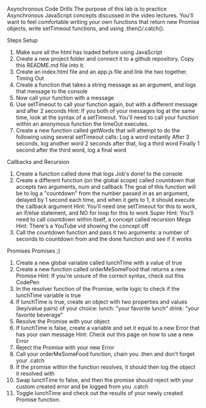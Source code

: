 Asynchronous Code Drills
The purpose of this lab is to practice Asynchronous JavaScript concepts discussed in the video lectures. You'll want to feel comfortable writing your own functions that return new Promise objects, write setTimeout functions, and using .then()/.catch().

Steps
Setup
1. Make sure all the html has loaded before using JavaScript
2. Create a new project folder and connect it to a github repository. Copy this README.md file into it.
3. Create an index.html file and an app.js file and link the two together.
Timing Out
1. Create a function that takes a string message as an argument, and logs that message to the console
2. Now call your function with a message
3. Use setTimeout to call your function again, but with a different message and after 2 seconds
Hint: If you both of your messages log at the same time, look at the syntax of a setTimeout. You'll need to call your function within an anonymous function the timeOut executes.
4. Create a new function called getWords that will attempt to do the following using several setTimeout calls:
    Log a word instantly
    After 3 seconds, log another word
    2 seconds after that, log a third word
    Finally 1 second after the third word, log a final word

Callbacks and Recursion
1. Create a function called done that logs Job's done! to the console
2. Create a different function (on the global scope) called countdown that accepts two arguments, num and callback
     The goal of this function will be to log a "countdown" from the number passed in as an argument, delayed by 1 second each time, and when it gets to 1, it should execute the callback argument
    Hint: You'll need one setTimeout for this to work, an if/else statement, and NO for loop for this to work
    Super Hint: You'll need to call countdown within itself, a concept called recursion
    Mega Hint: There's a YouTube vid showing the concept off
3. Call the countdown function and pass it two arguments: a number of seconds to countdown from and the done function and see if it works

Promises Promises ;)
1. Create a new global variable called lunchTime with a value of true
2. Create a new function called orderMeSomeFood that returns a new Promise
    Hint: If you're unsure of the correct syntax, check out this CodePen
3. In the resolver function of the Promise, write logic to check if the lunchTime variable is true
4. If lunchTime is true, create an object with two properties and values (key/value pairs) of your choice:
    lunch: "your favorite lunch"
    drink: "your favorite beverage"
5. Resolve the Promise with your object
6. If lunchTime is false, create a variable and set it equal to a new Error that has your own message
    Hint: Check out this page on how to use a new Error
7. Reject the Promise with your new Error
8. Call your orderMeSomeFood function, chain you .then and don't forget your .catch
9. If the promise within the function resolves, it should then log the object it resolved with
10. Swap lunchTime to false, and then the promise should reject with your custom created error and be logged from you .catch
11. Toggle lunchTime and check out the results of your newly created Promise function.

